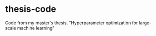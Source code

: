 # thesis-code
Code from my master's thesis, "Hyperparameter optimization for large-scale machine learning"
